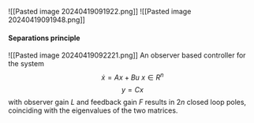 ![[Pasted image 20240419091922.png]]
![[Pasted image 20240419091948.png]]

#### Separations principle
![[Pasted image 20240419092221.png]]
An observer based controller for the system
$$
\dot{x}=Ax+Bu \ x \in R^n
$$
$$
y=Cx
$$
with observer gain $L$ and feedback gain $F$ results in $2n$ closed loop poles, coinciding with the eigenvalues of the two matrices.